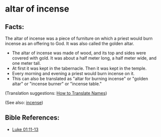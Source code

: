 # altar of incense #

## Facts: ##

The altar of incense was a piece of furniture on which a priest would burn incense as an offering to God. It was also called the golden altar.

 * The altar of incense was made of wood, and its top and sides were covered with gold. It was about a half meter long, a half meter wide, and one meter tall.
 * At first it was kept in the tabernacle. Then it was kept in the temple. 
 * Every morning and evening a priest would burn incense on it.
 * This can also be translated as "altar for burning incense" or "golden altar" or "incense burner" or "incense table."

(Translation suggestions: [How to Translate Names](en/ta-vol1/translate/man/translate-names))

(See also: [incense](../other/incense.md))

## Bible References: ##

* [Luke 01:11-13](en/tn/luk/help/01/11)